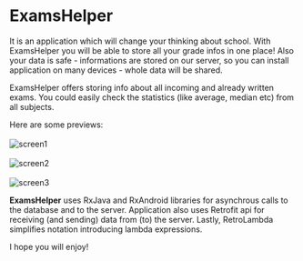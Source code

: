 # ExamsHelper

It is an application which will change your thinking about school. 
With ExamsHelper you will be able to store all your grade infos in one place!
Also your data is safe - informations are stored on our server, so you can install application on many devices - whole data will be shared.

ExamsHelper offers storing info about all incoming and already written exams. You could easily check the statistics (like average, median etc) from all subjects.

Here are some previews:
<br/><br/>
![screen1](https://lh4.googleusercontent.com/k34ZYP4fxMa6zcIPP2cRQLvMpqQ9TD_jRmTxYs7wLnIOfjQzdXrV5qj6bmuUd1vjLzhRACRDJIFVMx0=w1600-h809-rw)
<br/><br/>
![screen2](https://lh6.googleusercontent.com/149IIYgT1eeGhJndQ1FYkvQgwAYlkf3tMT9fpYA7fai2XwIZpr92xqeXraJohOsDNG5mBFkf8ohPqS4=w1600-h809-rw)
<br/><br/>
![screen3](https://lh3.googleusercontent.com/K0c_J1tZImY48HCj35KUjui7xFMQH1ajN6rAxuRoDcE69Fnn29RRzrgSpxt1g9dAx9LuF6rsOrorqQA=w1600-h809-rw)

**ExamsHelper** uses RxJava and RxAndroid libraries for asynchrous calls to the database and to the server.
Application also uses Retrofit api for receiving (and sending) data from (to) the server. Lastly, RetroLambda simplifies notation introducing lambda expressions. 



I hope you will enjoy!
